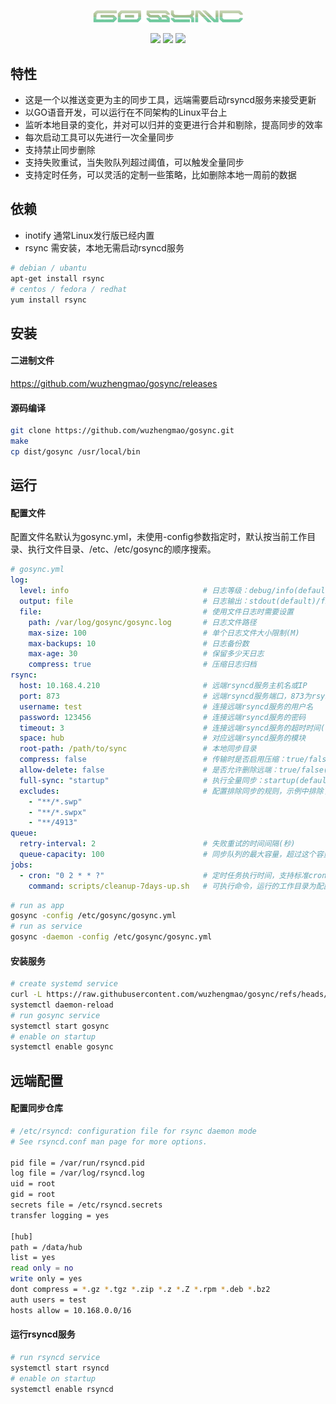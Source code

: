 <p align="center">
  <a href="https://github.com/wuzhengmao/gosync">
    <img src="doc/gosync.png" alt="sync - GO sync push service" width="240" /></a>
</p>

<p align="center">
  <a href="https://github.com/wuzhengmao/releases/latest"><img src="https://img.shields.io/github/v/release/wuzhengmao/gosync"/></a>
  <a href="https://raw.githubusercontent.com/v2fly/v2ray-core/master/LICENSE"><img src="https://img.shields.io/badge/license-MIT-blue"/></a>
  <a href="https://github.com/wuzhengmao/releases/latest"><img src="https://img.shields.io/github/downloads/wuzhengmao/gosync/total.svg"/></a>
</p>

## 特性

- 这是一个以推送变更为主的同步工具，远端需要启动rsyncd服务来接受更新
- 以GO语音开发，可以运行在不同架构的Linux平台上
- 监听本地目录的变化，并对可以归并的变更进行合并和剔除，提高同步的效率
- 每次启动工具可以先进行一次全量同步
- 支持禁止同步删除
- 支持失败重试，当失败队列超过阈值，可以触发全量同步
- 支持定时任务，可以灵活的定制一些策略，比如删除本地一周前的数据

## 依赖

- inotify 通常Linux发行版已经内置
- rsync 需安装，本地无需启动rsyncd服务

```bash
# debian / ubantu
apt-get install rsync
# centos / fedora / redhat
yum install rsync
```

## 安装

#### 二进制文件

<https://github.com/wuzhengmao/gosync/releases>

#### 源码编译

```bash
git clone https://github.com/wuzhengmao/gosync.git
make
cp dist/gosync /usr/local/bin
```

## 运行

#### 配置文件

配置文件名默认为gosync.yml，未使用-config参数指定时，默认按当前工作目录、执行文件目录、/etc、/etc/gosync的顺序搜索。

```yml
# gosync.yml
log:
  level: info                              # 日志等级：debug/info(default)/warn/error/fatal
  output: file                             # 日志输出：stdout(default)/file
  file:                                    # 使用文件日志时需要设置
    path: /var/log/gosync/gosync.log       # 日志文件路径
    max-size: 100                          # 单个日志文件大小限制(M)
    max-backups: 10                        # 日志备份数
    max-age: 30                            # 保留多少天日志
    compress: true                         # 压缩日志归档
rsync:
  host: 10.168.4.210                       # 远端rsyncd服务主机名或IP
  port: 873                                # 远端rsyncd服务端口，873为rsync协议的默认端口
  username: test                           # 连接远端rsyncd服务的用户名
  password: 123456                         # 连接远端rsyncd服务的密码
  timeout: 3                               # 连接远端rsyncd服务的超时时间(秒)
  space: hub                               # 对应远端rsyncd服务的模块
  root-path: /path/to/sync                 # 本地同步目录
  compress: false                          # 传输时是否启用压缩：true/false(default)
  allow-delete: false                      # 是否允许删除远端：true/false(default)
  full-sync: "startup"                     # 执行全量同步：startup(default 启动时执行)/none(不执行)/cron表达式(以定时任务的方式执行)
  excludes:                                # 配置排除同步的规则，示例中排除了vi产生的临时文件
    - "**/*.swp"
    - "**/*.swpx"
    - "**/4913"
queue:
  retry-interval: 2                        # 失败重试的时间间隔(秒)
  queue-capacity: 100                      # 同步队列的最大容量，超过这个容量会触发全量同步
jobs:
  - cron: "0 2 * * ?"                      # 定时任务执行时间，支持标准cron表达式，也支持@every/@after+?h?m?s的方式指定
    command: scripts/cleanup-7days-up.sh   # 可执行命令，运行的工作目录为配置文件所在目录
```

```bash
# run as app
gosync -config /etc/gosync/gosync.yml
# run as service
gosync -daemon -config /etc/gosync/gosync.yml
```

#### 安装服务

```bash
# create systemd service
curl -L https://raw.githubusercontent.com/wuzhengmao/gosync/refs/heads/main/systemd/gosync.service -o /etc/systemd/system/gosync.service
systemctl daemon-reload
# run gosync service
systemctl start gosync
# enable on startup
systemctl enable gosync
```

## 远端配置

#### 配置同步仓库

```bash
# /etc/rsyncd: configuration file for rsync daemon mode
# See rsyncd.conf man page for more options.

pid file = /var/run/rsyncd.pid
log file = /var/log/rsyncd.log
uid = root
gid = root
secrets file = /etc/rsyncd.secrets
transfer logging = yes

[hub]
path = /data/hub
list = yes
read only = no
write only = yes
dont compress = *.gz *.tgz *.zip *.z *.Z *.rpm *.deb *.bz2
auth users = test
hosts allow = 10.168.0.0/16
```

#### 运行rsyncd服务

```bash
# run rsyncd service
systemctl start rsyncd
# enable on startup
systemctl enable rsyncd
```
